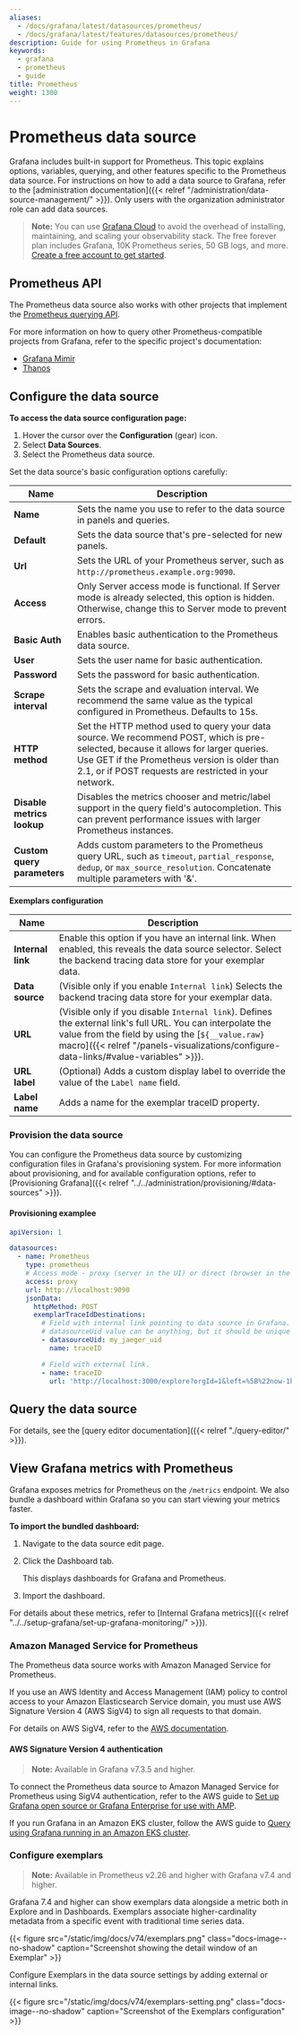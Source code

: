 ```yaml
---
aliases:
  - /docs/grafana/latest/datasources/prometheus/
  - /docs/grafana/latest/features/datasources/prometheus/
description: Guide for using Prometheus in Grafana
keywords:
  - grafana
  - prometheus
  - guide
title: Prometheus
weight: 1300
---
```


# Prometheus data source

Grafana includes built-in support for Prometheus.
This topic explains options, variables, querying, and other features specific to the Prometheus data source.
For instructions on how to add a data source to Grafana, refer to the [administration documentation]({{< relref "/administration/data-source-management/" >}}).
Only users with the organization administrator role can add data sources.

> **Note:** You can use [Grafana Cloud](/products/cloud/features/#cloud-logs) to avoid the overhead of installing, maintaining, and scaling your observability stack.
> The free forever plan includes Grafana, 10K Prometheus series, 50 GB logs, and more.
> [Create a free account to get started](https://grafana.com/auth/sign-up/create-user?pg=docs-grafana-install&plcmt=in-text).

## Prometheus API

The Prometheus data source also works with other projects that implement the [Prometheus querying API](https://prometheus.io/docs/prometheus/latest/querying/api/).

For more information on how to query other Prometheus-compatible projects from Grafana, refer to the specific project's documentation:

- [Grafana Mimir](/docs/mimir/latest/)
- [Thanos](https://thanos.io/tip/components/query.md/)

## Configure the data source

**To access the data source configuration page:**

1. Hover the cursor over the **Configuration** (gear) icon.
1. Select **Data Sources**.
1. Select the Prometheus data source.

Set the data source's basic configuration options carefully:

| Name                        | Description                                                                                                                                                                                                                                  |
| --------------------------- | -------------------------------------------------------------------------------------------------------------------------------------------------------------------------------------------------------------------------------------------- |
| **Name**                    | Sets the name you use to refer to the data source in panels and queries.                                                                                                                                                                     |
| **Default**                 | Sets the data source that's pre-selected for new panels.                                                                                                                                                                                     |
| **Url**                     | Sets the URL of your Prometheus server, such as `http://prometheus.example.org:9090`.                                                                                                                                                        |
| **Access**                  | Only Server access mode is functional. If Server mode is already selected, this option is hidden. Otherwise, change this to Server mode to prevent errors.                                                                                   |
| **Basic Auth**              | Enables basic authentication to the Prometheus data source.                                                                                                                                                                                  |
| **User**                    | Sets the user name for basic authentication.                                                                                                                                                                                                 |
| **Password**                | Sets the password for basic authentication.                                                                                                                                                                                                  |
| **Scrape interval**         | Sets the scrape and evaluation interval. We recommend the same value as the typical configured in Prometheus. Defaults to 15s.                                                                                                               |
| **HTTP method**             | Set the HTTP method used to query your data source. We recommend POST, which is pre-selected, because it allows for larger queries. Use GET if the Prometheus version is older than 2.1, or if POST requests are restricted in your network. |
| **Disable metrics lookup**  | Disables the metrics chooser and metric/label support in the query field's autocompletion. This can prevent performance issues with larger Prometheus instances.                                                                             |
| **Custom query parameters** | Adds custom parameters to the Prometheus query URL, such as `timeout`, `partial_response`, `dedup`, or `max_source_resolution`. Concatenate multiple parameters with '&amp;'.                                                                |

**Exemplars configuration**

| Name              | Description                                                                                                                                                                                                                                             |
| ----------------- | ------------------------------------------------------------------------------------------------------------------------------------------------------------------------------------------------------------------------------------------------------- |
| **Internal link** | Enable this option if you have an internal link. When enabled, this reveals the data source selector. Select the backend tracing data store for your exemplar data.                                                                                     |
| **Data source**   | (Visible only if you enable `Internal link`) Selects the backend tracing data store for your exemplar data.                                                                                                                                             |
| **URL**           | (Visible only if you disable `Internal link`). Defines the external link's full URL. You can interpolate the value from the field by using the [`${__value.raw}` macro]({{< relref "/panels-visualizations/configure-data-links/#value-variables" >}}). |
| **URL label**     | (Optional) Adds a custom display label to override the value of the `Label name` field.                                                                                                                                                                 |
| **Label name**    | Adds a name for the exemplar traceID property.                                                                                                                                                                                                          |

### Provision the data source

You can configure the Prometheus data source by customizing configuration files in Grafana's provisioning system.
For more information about provisioning, and for available configuration options, refer to [Provisioning Grafana]({{< relref "../../administration/provisioning/#data-sources" >}}).

#### Provisioning examplee

```yaml
apiVersion: 1

datasources:
  - name: Prometheus
    type: prometheus
    # Access mode - proxy (server in the UI) or direct (browser in the UI).
    access: proxy
    url: http://localhost:9090
    jsonData:
      httpMethod: POST
      exemplarTraceIdDestinations:
        # Field with internal link pointing to data source in Grafana.
        # datasourceUid value can be anything, but it should be unique across all defined data source uids.
        - datasourceUid: my_jaeger_uid
          name: traceID

        # Field with external link.
        - name: traceID
          url: 'http://localhost:3000/explore?orgId=1&left=%5B%22now-1h%22,%22now%22,%22Jaeger%22,%7B%22query%22:%22$${__value.raw}%22%7D%5D'
```

## Query the data source

For details, see the [query editor documentation]({{< relref "./query-editor/" >}}).

## View Grafana metrics with Prometheus

Grafana exposes metrics for Prometheus on the `/metrics` endpoint.
We also bundle a dashboard within Grafana so you can start viewing your metrics faster.

**To import the bundled dashboard:**

1. Navigate to the data source edit page.
1. Click the Dashboard tab.

   This displays dashboards for Grafana and Prometheus.

1. Import the dashboard.

For details about these metrics, refer to [Internal Grafana metrics]({{< relref "../../setup-grafana/set-up-grafana-monitoring/" >}}).

### Amazon Managed Service for Prometheus

The Prometheus data source works with Amazon Managed Service for Prometheus.

If you use an AWS Identity and Access Management (IAM) policy to control access to your Amazon Elasticsearch Service domain, you must use AWS Signature Version 4 (AWS SigV4) to sign all requests to that domain.

For details on AWS SigV4, refer to the [AWS documentation](https://docs.aws.amazon.com/general/latest/gr/signature-version-4.html).

#### AWS Signature Version 4 authentication

> **Note:** Available in Grafana v7.3.5 and higher.

To connect the Prometheus data source to Amazon Managed Service for Prometheus using SigV4 authentication, refer to the AWS guide to [Set up Grafana open source or Grafana Enterprise for use with AMP](https://docs.aws.amazon.com/prometheus/latest/userguide/AMP-onboard-query-standalone-grafana.html).

If you run Grafana in an Amazon EKS cluster, follow the AWS guide to [Query using Grafana running in an Amazon EKS cluster](https://docs.aws.amazon.com/prometheus/latest/userguide/AMP-onboard-query-grafana-7.3.html).

### Configure exemplars

> **Note:** Available in Prometheus v2.26 and higher with Grafana v7.4 and higher.

Grafana 7.4 and higher can show exemplars data alongside a metric both in Explore and in Dashboards.
Exemplars associate higher-cardinality metadata from a specific event with traditional time series data.

{{< figure src="/static/img/docs/v74/exemplars.png" class="docs-image--no-shadow" caption="Screenshot showing the detail window of an Exemplar" >}}

Configure Exemplars in the data source settings by adding external or internal links.

{{< figure src="/static/img/docs/v74/exemplars-setting.png" class="docs-image--no-shadow" caption="Screenshot of the Exemplars configuration" >}}
